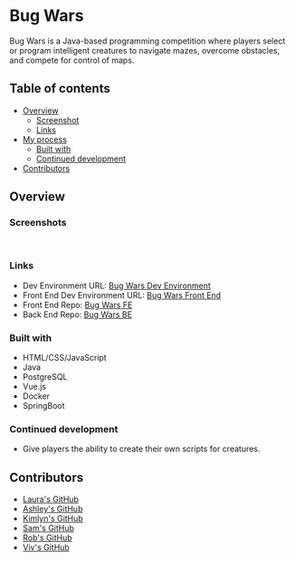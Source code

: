 # Bug Wars

Bug Wars is a Java-based programming competition where players select or program intelligent creatures to navigate mazes, overcome obstacles, and compete for control of maps.


## Table of contents

- [Overview](#overview)
  - [Screenshot](#screenshot)
  - [Links](#links)
- [My process](#my-process)
  - [Built with](#built-with)
  - [Continued development](#continued-development)
- [Contributors](#contributors)

## Overview

### Screenshots

[<img src=""/>]()
[<img src=""/>]()

### Links

- Dev Environment URL: [Bug Wars Dev Environment](https://stage-bugwars-healer.onrender.com/api/v1/bug-data)
- Front End Dev Environment URL: [Bug Wars Front End](https://laurajstevenson.github.io/bugwars-healer-frontend/)
- Front End Repo: [Bug Wars FE](https://github.com/LauraJStevenson/bugwars-healer-frontend)
- Back End Repo: [Bug Wars BE](https://github.com/LauraJStevenson/bugwars-healer-backend)

### Built with

* HTML/CSS/JavaScript
* Java
* PostgreSQL
* Vue.js
* Docker
* SpringBoot

### Continued development

- Give players the ability to create their own scripts for creatures.


## Contributors

- [Laura's GitHub](https://github.com/LauraJStevenson)
- [Ashley's GitHub](https://github.com/micamash)
- [Kimlyn's GitHub](https://github.com/klyndelara)
- [Sam's GitHub](https://github.com/Samforquer)
- [Rob's GitHub](https://github.com/RHarris2014)
- [Viv's GitHub](https://github.com/Viv-Valentin)